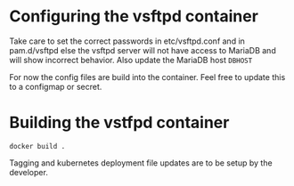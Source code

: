 # Configuring the vsftpd container

Take care to set the correct passwords in etc/vsftpd.conf and in pam.d/vsftpd else the vsftpd server will not have access to MariaDB and will show incorrect behavior.
Also update the MariaDB host `DBHOST`

For now the config files are build into the container. Feel free to update this to a configmap or secret.

# Building the vstfpd container

    docker build .

Tagging and kubernetes deployment file updates are to be setup by the developer.
